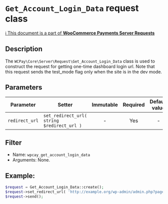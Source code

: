 # `Get_Account_Login_Data` request class

[ℹ️ This document is a part of __WooCommerce Payments Server Requests__](../requests.md)

## Description

The `WCPay\Core\Server\Request\Get_Account_Login_Data` class is used to construct the request for getting one-time dashboard login url.
Note that this request sends the test_mode flag only when the site is in the dev mode.

## Parameters

| Parameter         | Setter                                     | Immutable | Required | Default value |
|-------------------|--------------------------------------------|:---------:|:--------:|:-------------:|
| `redirect_url`    | `set_redirect_url( string $redirect_url )` |     -     |   Yes    |       -       |

## Filter

- Name: `wpcay_get_account_login_data`
- Arguments: None.

## Example:

```php
$request = Get_Account_Login_Data::create();
$request->set_redirect_url( 'http://example.org/wp-admin/admin.php?page=wc-admin&path=/payments/overview' );
$request->send();
```
